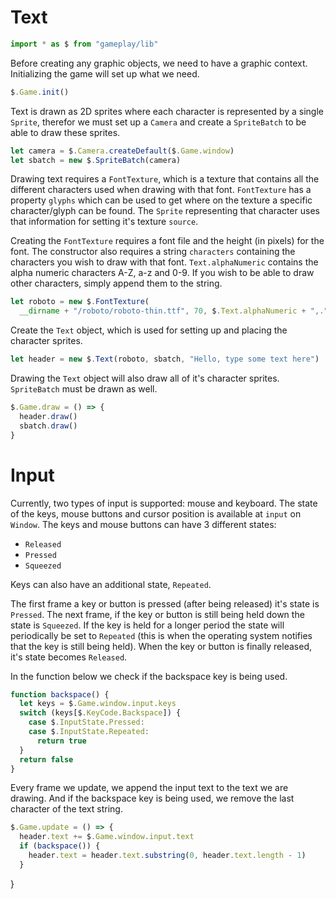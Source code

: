 # Text

```javascript
import * as $ from "gameplay/lib"
```

Before creating any graphic objects, we need to have a graphic context. 
Initializing the game will set up what we need.

```javascript
$.Game.init()
```

Text is drawn as 2D sprites where each character is represented by a single 
`Sprite`, therefor we must set up a `Camera` and create a `SpriteBatch` to be 
able to draw these sprites.

```javascript
let camera = $.Camera.createDefault($.Game.window)
let sbatch = new $.SpriteBatch(camera)
```

Drawing text requires a `FontTexture`, which is a texture that contains all 
the different characters used when drawing with that font. `FontTexture` has a 
property `glyphs` which can be used to get where on the texture a specific 
character/glyph can be found. The `Sprite` representing that character uses that 
information for setting it's texture `source`.

Creating the `FontTexture` requires a font file and the height (in pixels) 
for the font. The constructor also requires a string `characters` containing 
the characters you wish to draw with that font. `Text.alphaNumeric` contains 
the alpha numeric characters A-Z, a-z and 0-9. If you wish to be able to draw 
other characters, simply append them to the string.

```javascript
let roboto = new $.FontTexture(
  __dirname + "/roboto/roboto-thin.ttf", 70, $.Text.alphaNumeric + ",.")
```

Create the `Text` object, which is used for setting up and placing the 
character sprites.

```javascript
let header = new $.Text(roboto, sbatch, "Hello, type some text here")
```

Drawing the `Text` object will also draw all of it's character sprites. 
`SpriteBatch` must be drawn as well.

```javascript
$.Game.draw = () => {
  header.draw()
  sbatch.draw()
}
```

# Input

Currently, two types of input is supported: mouse and keyboard. The state of 
the keys, mouse buttons and cursor position is available at `input` on `Window`. 
The keys and mouse buttons can have 3 different states: 

- `Released`
- `Pressed`
- `Squeezed`

Keys can also have an additional state, `Repeated`.

The first frame a key or button is pressed (after being released) it's state is 
`Pressed`. The next frame, if the key or button is still being held down the 
state is `Squeezed`. If the key is held for a longer period the state will 
periodically be set to `Repeated` (this is when the operating system notifies 
that the key is still being held). When the key or button is finally released, 
it's state becomes `Released`.

In the function below we check if the backspace key is being used.

```javascript
function backspace() {
  let keys = $.Game.window.input.keys
  switch (keys[$.KeyCode.Backspace]) {
    case $.InputState.Pressed:
    case $.InputState.Repeated:
      return true
  }
  return false
}
```

Every frame we update, we append the input text to the text we are drawing. 
And if the backspace key is being used, we remove the last character of the 
text string.

```javascript
$.Game.update = () => {
  header.text += $.Game.window.input.text
  if (backspace()) {
    header.text = header.text.substring(0, header.text.length - 1)
  }
```
}